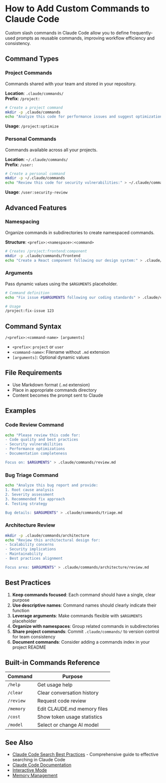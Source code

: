 # How to Add Custom Commands to Claude Code

Custom slash commands in Claude Code allow you to define frequently-used prompts as reusable commands, improving workflow efficiency and consistency.

## Command Types

### Project Commands
Commands shared with your team and stored in your repository.

**Location**: `.claude/commands/`  
**Prefix**: `/project:`

```bash
# Create a project command
mkdir -p .claude/commands
echo "Analyze this code for performance issues and suggest optimizations:" > .claude/commands/optimize.md
```

**Usage**: `/project:optimize`

### Personal Commands
Commands available across all your projects.

**Location**: `~/.claude/commands/`  
**Prefix**: `/user:`

```bash
# Create a personal command
mkdir -p ~/.claude/commands
echo "Review this code for security vulnerabilities:" > ~/.claude/commands/security-review.md
```

**Usage**: `/user:security-review`

## Advanced Features

### Namespacing
Organize commands in subdirectories to create namespaced commands.

**Structure**: `<prefix>:<namespace>:<command>`

```bash
# Creates /project:frontend:component
mkdir -p .claude/commands/frontend
echo "Create a React component following our design system:" > .claude/commands/frontend/component.md
```

### Arguments
Pass dynamic values using the `$ARGUMENTS` placeholder.

```bash
# Command definition
echo "Fix issue #$ARGUMENTS following our coding standards" > .claude/commands/fix-issue.md

# Usage
/project:fix-issue 123
```

## Command Syntax

```
/<prefix>:<command-name> [arguments]
```

- `<prefix>`: `project` or `user`
- `<command-name>`: Filename without `.md` extension
- `[arguments]`: Optional dynamic values

## File Requirements

- Use Markdown format (`.md` extension)
- Place in appropriate commands directory
- Content becomes the prompt sent to Claude

## Examples

### Code Review Command
```bash
echo "Please review this code for:
- Code quality and best practices
- Security vulnerabilities
- Performance optimizations
- Documentation completeness

Focus on: $ARGUMENTS" > .claude/commands/review.md
```

### Bug Triage Command
```bash
echo "Analyze this bug report and provide:
1. Root cause analysis
2. Severity assessment
3. Recommended fix approach
4. Testing strategy

Bug details: $ARGUMENTS" > .claude/commands/triage.md
```

### Architecture Review
```bash
mkdir -p .claude/commands/architecture
echo "Review this architectural design for:
- Scalability concerns
- Security implications
- Maintainability
- Best practices alignment

Focus area: $ARGUMENTS" > .claude/commands/architecture/review.md
```

## Best Practices

1. **Keep commands focused**: Each command should have a single, clear purpose
2. **Use descriptive names**: Command names should clearly indicate their function
3. **Leverage arguments**: Make commands flexible with `$ARGUMENTS` placeholder
4. **Organize with namespaces**: Group related commands in subdirectories
5. **Share project commands**: Commit `.claude/commands/` to version control for team consistency
6. **Document commands**: Consider adding a commands index in your project README

## Built-in Commands Reference

| Command | Purpose |
|---------|---------|
| `/help` | Get usage help |
| `/clear` | Clear conversation history |
| `/review` | Request code review |
| `/memory` | Edit CLAUDE.md memory files |
| `/cost` | Show token usage statistics |
| `/model` | Select or change AI model |

## See Also

- [Claude Code Search Best Practices](claude-code-search-best-practices.md) - Comprehensive guide to effective searching in Claude Code
- [Claude Code Documentation](https://docs.anthropic.com/en/docs/claude-code/slash-commands)
- [Interactive Mode](https://docs.anthropic.com/en/docs/claude-code/interactive-mode)
- [Memory Management](https://docs.anthropic.com/en/docs/claude-code/memory)
